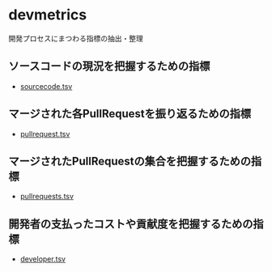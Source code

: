 # devmetrics

開発プロセスにまつわる指標の抽出・整理

## ソースコードの現況を把握するための指標

- [sourcecode.tsv](metrics/sourcecode.tsv)

## マージされた各PullRequestを振り返るための指標

- [pullrequest.tsv](metrics/pullrequest.tsv)

## マージされたPullRequestの集合を把握するための指標

- [pullrequests.tsv](metrics/pullrequests.tsv)

## 開発者の支払ったコストや貢献度を把握するための指標

- [developer.tsv](metrics/developer.tsv)